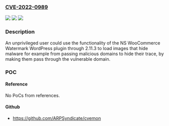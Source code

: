 ### [CVE-2022-0989](https://cve.mitre.org/cgi-bin/cvename.cgi?name=CVE-2022-0989)
![](https://img.shields.io/static/v1?label=Product&message=NS%20WooCommerce%20Watermark&color=blue)
![](https://img.shields.io/static/v1?label=Version&message=n%2Fa&color=blue)
![](https://img.shields.io/static/v1?label=Vulnerability&message=CWE-80%20Improper%20Neutralization%20of%20Script-Related%20HTML%20Tags%20in%20a%20Web%20Page%20(Basic%20XSS)&color=brighgreen)

### Description

An unprivileged user could use the functionality of the NS WooCommerce Watermark WordPress plugin through 2.11.3 to load images that hide malware for example from passing malicious domains to hide their trace, by making them pass through the vulnerable domain.

### POC

#### Reference
No PoCs from references.

#### Github
- https://github.com/ARPSyndicate/cvemon

